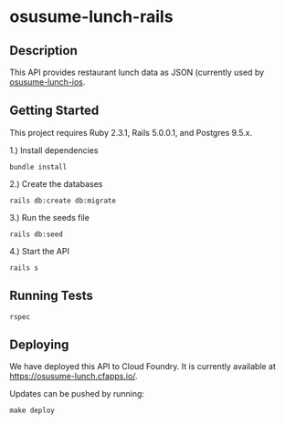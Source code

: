 # osusume-lunch-rails

## Description
This API provides restaurant lunch data as JSON (currently used by [osusume-lunch-ios](https://github.com/pivotal-tokyo/osusume-lunch-ios).

## Getting Started
This project requires Ruby 2.3.1, Rails 5.0.0.1, and Postgres 9.5.x.

1.) Install dependencies
```
bundle install
```

2.) Create the databases
```
rails db:create db:migrate
```

3.) Run the seeds file
```
rails db:seed
```

4.) Start the API
```
rails s
```

## Running Tests
```
rspec
```

## Deploying
We have deployed this API to Cloud Foundry. It is currently available at https://osusume-lunch.cfapps.io/.

Updates can be pushed by running:
```
make deploy
```
